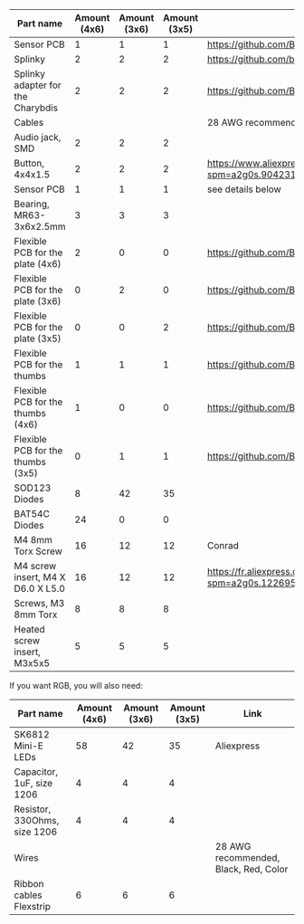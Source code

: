 | Part name                         | Amount (4x6) | Amount (3x6) | Amount (3x5) | Link                                                                                       |
| --------------------------------- | ------------ | ------------ | ------------ | ------------------------------------------------------------------------------------------ |
| Sensor PCB                        | 1            | 1            | 1            | <https://github.com/Bastardkb/charybdis-pmw-sensor>                                          |
| Splinky                           | 2            | 2            | 2            | <https://github.com/bastardkb/splinky>                                                       |
| Splinky adapter for the Charybdis | 2            | 2            | 2            | <https://github.com/Bastardkb/Elite-C-holder>                                                |
| Cables                            |              |              |              | 28 AWG recommended                                                                         |
| Audio jack, SMD                   | 2            | 2            | 2            |                                                                                            |
| Button, 4x4x1.5                   | 2            | 2            | 2            | <https://www.aliexpress.com/item/1005001304569553.html?spm=a2g0s.9042311.0.0.27424c4dDwgcp7> |
| Sensor PCB                        | 1            | 1            | 1            | see details below                                                                          |
| Bearing, MR63-3x6x2.5mm           | 3            | 3            | 3            |                                                                                            |
| Flexible PCB for the plate (4x6)  | 2            | 0            | 0            | <https://github.com/Bastardkb/Scylla-PCB-Plate>                                              |
| Flexible PCB for the plate (3x6)  | 0            | 2            | 0            | <https://github.com/Bastardkb/TBK-Mini-PCB-plate>                                            |
| Flexible PCB for the plate (3x5)  | 0            | 0            | 2            | <https://github.com/Bastardkb/Skeletyl-PCB-plate>                                            |
| Flexible PCB for the thumbs       | 1            | 1            | 1            | <https://github.com/Bastardkb/PCB_thumbs_Charybdis>                                          |
| Flexible PCB for the thumbs (4x6) | 1            | 0            | 0            | <https://github.com/Bastardkb/Scylla-PCB-thumb-cluster>                                      |
| Flexible PCB for the thumbs (3x5) | 0            | 1            | 1            | <https://github.com/Bastardkb/TBK-Mini-PCB-thumb-cluster>                                    |
| SOD123 Diodes                     | 8            | 42           | 35           |                                                                                            |
| BAT54C Diodes                     | 24           | 0            | 0            |                                                                                            |
| M4 8mm Torx Screw                 | 16           | 12           | 12           | Conrad                                                                                     |
| M4 screw insert, M4 X D6.0 X L5.0 | 16           | 12           | 12           | <https://fr.aliexpress.com/item/4000232925592.html?spm=a2g0s.12269583.0.0.6aef4f282LZO4v>    |
| Screws, M3 8mm Torx               | 8            | 8            | 8            |                                                                                            |
| Heated screw insert, M3x5x5       | 5            | 5            | 5            |                                                                                            |

If you want RGB, you will also need:

| Part name                    | Amount (4x6) | Amount (3x6) | Amount (3x5) | Link                                  |
| ---------------------------- | ------------ | ------------ | ------------ | ------------------------------------- |
| SK6812 Mini-E LEDs           | 58           | 42           | 35           | Aliexpress                            |
| Capacitor, 1uF, size 1206    | 4            | 4            | 4            |                                       |
| Resistor, 330Ohms, size 1206 | 4            | 4            | 4            |                                       |
| Wires                        |              |              |              | 28 AWG recommended, Black, Red, Color |
| Ribbon cables Flexstrip      | 6            | 6            | 6            |                                       |
